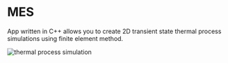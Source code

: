 # MES

App written in C++ allows you to create 2D transient state thermal process simulations using finite element method.

![thermal process simulation](https://i.imgur.com/pe3kN8T.png)
